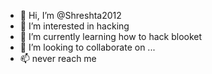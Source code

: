 - 👋 Hi, I’m @Shreshta2012
- 👀 I’m interested in hacking
- 🌱 I’m currently learning how to hack blooket
- 💞️ I’m looking to collaborate on ...
- 📫 never reach me

<!---
Shreshta2012/Shreshta2012 is a ✨ special ✨ repository because its `README.md` (this file) appears on your GitHub profile.
You can click the Preview link to take a look at your changes.
--->
